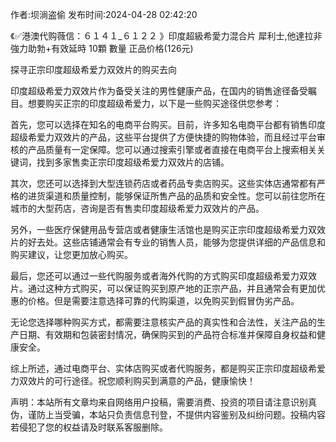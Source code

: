 <p>作者:坝淌盗偷 发布时间:2024-04-28 02:42:20</p>
<p>《✅港澳代购薇信：６１４１_６１２２ 》印度超級希愛力混合片 犀利士,他達拉非 強力助勃+有效延時 10顆 數量 正品价格(126元) </p>
									<p>探寻正宗印度超级希爱力双效片的购买去向</p><p>印度超级希爱力双效片作为备受关注的男性健康产品，在国内的销售途径备受瞩目。想要购买正宗的印度超级希爱力，以下是一些购买途径供您参考：</p><p>首先，您可以选择在知名的电商平台购买。目前，许多知名电商平台都有销售印度超级希爱力双效片的产品，这些平台提供了方便快捷的购物体验，而且经过平台审核的产品质量有一定保障。您可以通过搜索引擎或者直接在电商平台上搜索相关关键词，找到多家售卖正宗印度超级希爱力双效片的店铺。</p><p>其次，您还可以选择到大型连锁药店或者药品专卖店购买。这些实体店通常都有严格的进货渠道和质量控制，能够保证所售产品的品质和安全性。您可以前往您所在城市的大型药店，咨询是否有售卖印度超级希爱力双效片的产品。</p><p>另外，一些医疗保健用品专营店或者健康生活馆也是购买正宗印度超级希爱力双效片的好去处。这些店铺通常会有专业的销售人员，能够为您提供详细的产品信息和购买建议，让您更加放心购买。</p><p>最后，您还可以通过一些代购服务或者海外代购的方式购买印度超级希爱力双效片。通过这种方式购买，可以保证购买到原产地的正宗产品，并且通常会有更加优惠的价格。但是需要注意选择可靠的代购渠道，以免购买到假冒伪劣产品。</p><p>无论您选择哪种购买方式，都需要注意核实产品的真实性和合法性，关注产品的生产日期、有效期和包装密封情况，确保购买到的产品符合标准并保障自身权益和健康安全。</p><p>综上所述，通过电商平台、实体店购买或者代购服务，都是购买正宗印度超级希爱力双效片的可行途径。祝您顺利购买到满意的产品，健康愉快！</p>				声明：本站所有文章均来自网络用户投稿，需要消费、投资的项目请注意识别真伪，谨防上当受骗，本站只负责信息刊登，不提供内容鉴别及纠纷问题。投稿内容若侵犯了您的权益请及时联系客服删除。				
